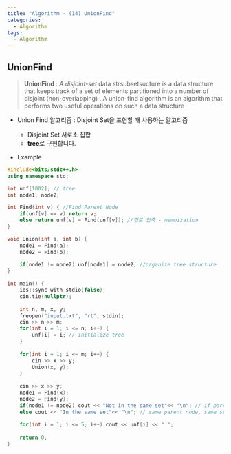 ```yaml
---
title: "Algorithm - (14) UnionFind"
categories:
  - Algorithm
tags:
  - Algorithm
---
```


## UnionFind 
> **UnionFind**  : *A disjoint-set* data strsubsetsucture is a data structure that keeps track of a set of elements partitioned into a number of disjoint (non-overlapping) . A union-find algorithm is an algorithm that performs two useful operations on such a data structure


- Union Find 알고리즘 : Disjoint Set을 표현할 때 사용하는 알고리즘
    - Disjoint Set 서로소 집합 
    - **tree**로 구현합니다.
    
- Example

```c++
#include<bits/stdc++.h>
using namespace std;

int unf[1002]; // tree
int node1, node2;

int Find(int v) { //Find Parent Node
	if(unf[v] == v) return v;
	else return unf[v] = Find(unf[v]); //경로 압축 - memoization  
}

void Union(int a, int b) {
	node1 = Find(a);
	node2 = Find(b);
	
	if(node1 != node2) unf[node1] = node2; //organize tree structure
}

int main() {
	ios::sync_with_stdio(false);
	cin.tie(nullptr);
	
	int n, m, x, y;
	freopen("input.txt", "rt", stdin);
	cin >> n >> m;
	for(int i = 1; i <= n; i++) {
		unf[i] = i; // initialize tree
	}
	
	for(int i = 1; i <= m; i++) {
		cin >> x >> y;
		Union(x, y);
	}
	
	cin >> x >> y;
	node1 = Find(x);
	node2 = Find(y);
	if(node1 != node2) cout << "Not in the same set"<< "\n"; // if parentNode not same, not in same set
	else cout << "In the same set"<< "\n"; // same parent node, same set
	
	for(int i = 1; i <= 5; i++) cout << unf[i] << " ";
	
 	return 0;
}
```


